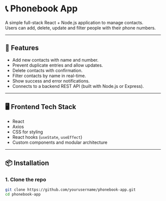 # 📞 Phonebook App

A simple full-stack React + Node.js application to manage contacts.  
Users can add, delete, update and filter people with their phone numbers.

---

## 🚀 Features

- Add new contacts with name and number.
- Prevent duplicate entries and allow updates.
- Delete contacts with confirmation.
- Filter contacts by name in real-time.
- Show success and error notifications.
- Connects to a backend REST API (built with Node.js or Express).

---

## 🖥️ Frontend Tech Stack

- React
- Axios
- CSS for styling
- React hooks (`useState`, `useEffect`)
- Custom components and modular architecture

---

## 📦 Installation

### 1. Clone the repo

```bash
git clone https://github.com/yourusername/phonebook-app.git
cd phonebook-app
